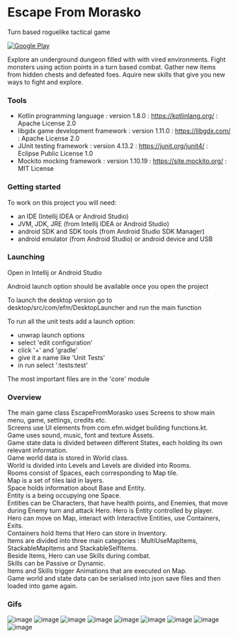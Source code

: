 
# Escape From Morasko
Turn based roguelike tactical game

[![Google Play](https://img.shields.io/static/v1?label=Google&message=Play&color=607D8B&logo=google-play)](https://play.google.com/store/apps/details?id=com.efm)

Explore an underground dungeon filled with with vired environments. Fight monsters using action points in a turn based combat. Gather new items from hidden chests and defeated foes. Aquire new skills that give you new ways to fight and explore.

### Tools
- Kotlin programming language       : version 1.8.0   : https://kotlinlang.org/   : Apache License 2.0
- libgdx game development framework : version 1.11.0  : https://libgdx.com/       : Apache License 2.0
- JUnit testing framework           : version 4.13.2  : https://junit.org/junit4/ : Eclipse Public License 1.0
- Mockito mocking framework         : version 1.10.19 : https://site.mockito.org/ : MIT License

### Getting started
To work on this project you will need:
- an IDE (Intellij IDEA or Android Studio)
- JVM, JDK, JRE (from Intellij IDEA or Android Studio)
- android SDK and SDK tools (from Android Studio SDK Manager)
- android emulator (from Android Studio) or android device and USB

### Launching

Open in Intellij or Android Studio

Android launch option should be available once you open the project

To launch the desktop version go to desktop/src/com/efm/DesktopLauncher and run the main function

To run all the unit tests add a launch option:
- unwrap launch options
- select 'edit configuration'
- click '+' and 'gradle'
- give it a name like 'Unit Tests'
- in run select ':tests:test'

The most important files are in the 'core' module

### Overview

The main game class EscapeFromMorasko uses Screens to show main menu, game, settings, credits etc.  
Screens use UI elements from com.efm.widget building functions.kt.  
Game uses sound, music, font and texture Assets.  
Game state data is divided between different States, each holding its own relevant information.  
Game world data is stored in World class.  
World is divided into Levels and Levels are divided into Rooms.  
Rooms consist of Spaces, each corresponding to Map tile.  
Map is a set of tiles laid in layers.  
Space holds information about Base and Entity.  
Entity is a being occupying one Space.  
Entities can be Characters, that have health points, and Enemies, that move during Enemy turn and attack Hero.
Hero is Entity controlled by player.  
Hero can move on Map, interact with Interactive Entities, use Containers, Exits.  
Containers hold Items that Hero can store in Inventory.    
Items are divided into three main categories : MultiUseMapItems, StackableMapItems and StackableSelfItems.  
Beside Items, Hero can use Skills during combat.  
Skills can be Passive or Dynamic.  
Items and Skills trigger Animations that are executed on Map.  
Game world and state data can be serialised into json save files and then loaded into game again.  

### Gifs
![image](gif_1.gif)
![image](gif_2.gif)
![image](gif_3.gif)
![image](gif_4.gif)
![image](gif_5.gif)
![image](gif_6.gif)
![image](gif_7.gif)
![image](gif_8.gif)
![image](gif_9.gif)
